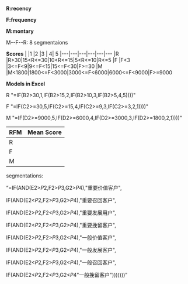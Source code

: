 **R:recency**

**F:frequency**

**M:montary**

M--F--R: 8 segmentaions 

**Scores**
|   |1  |2  |3  |  4| 5
|---|---|---|---|---|---
|R  |R>30|15<R<=30|10<R<=15|5<R<=10|R<=5
|F  |F<3  |3<=F<9|9<=F<15|15<=F<30|F>=30
|M  |M<1800|1800<=F<3000|3000<=F<6000|6000<=F<9000|F>=9000

**Models in Excel**

R "=IF(B2>30,1,IF(B2>15,2,IF(B2>10,3,IF(B2>5,4,5))))"

F "=IF(C2>=30,5,IF(C2>=15,4,IF(C2>=9,3,IF(C2>=3,2,1))))"

M "=IF(D2>=9000,5,IF(D2>=6000,4,IF(D2>=3000,3,IF(D2>=1800,2,1))))"

RFM|Mean Score|
---|---|
R|
F|
M|

segmentations:

“=IF(AND(E2>$P$2,F2>$P$3,G2>$P$4),"重要价值客户",

IF(AND(E2<$P$2,F2>$P$3,G2>$P$4),"重要召回客户",

IF(AND(E2>$P$2,F2<$P$3,G2>$P$4),"重要发展用户",

IF(AND(E2<$P$2,F2<$P$3,G2>$P$4),"重要挽留客户",

IF(AND(E2>$P$2,F2>$P$3,G2<$P$4),"一般价值客户",

IF(AND(E2>$P$2,F2<$P$3,G2<$P$4),"一般发展客户",

IF(AND(E2<$P$2,F2>$P$3,G2<$P$4),"一般召回客户",

IF(AND(E2<$P$2,F2<$P$3,G2<$P$4"一般挽留客户")))))))”
